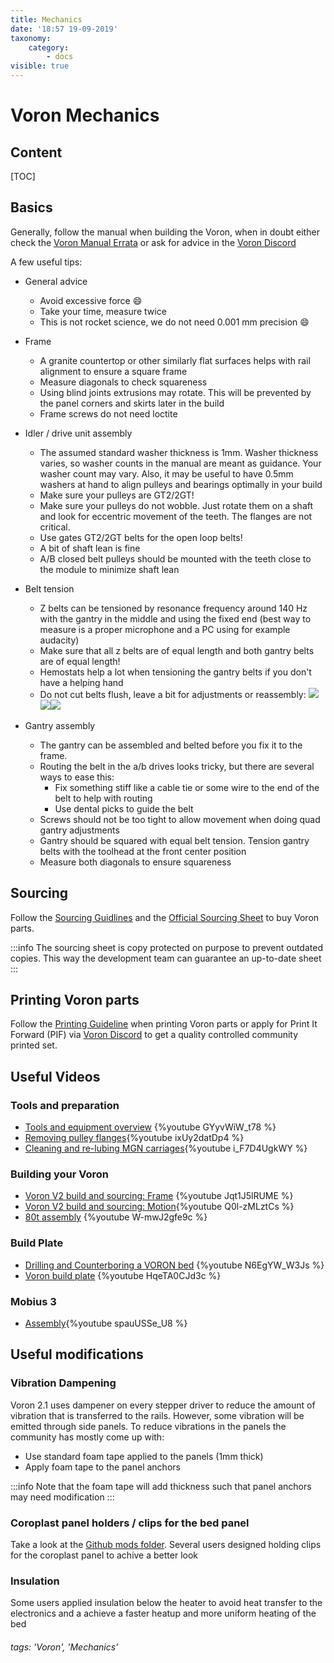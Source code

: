```yaml
---
title: Mechanics
date: '18:57 19-09-2019'
taxonomy:
    category:
        - docs
visible: true
---
```


# Voron Mechanics
## Content
[TOC]
## Basics
Generally, follow the manual when building the Voron, when in doubt either check the [Voron Manual Errata](/ej9YJYuDRgKU3fMNmbGi_g) or ask for advice in the [Voron Discord](https://discord.gg/wfwFKuf)

A few useful tips:
* General advice
    * Avoid excessive force :smile: 
    * Take your time, measure twice
    * This is not rocket science, we do not need 0.001 mm precision :smile: 
* Frame
    * A granite countertop or other similarly flat surfaces helps with rail alignment to ensure a square frame
    * Measure diagonals to check squareness
    * Using blind joints extrusions may rotate. This will be prevented by the panel corners and skirts later in the build
    * Frame screws do not need loctite
* Idler / drive unit assembly
    * The assumed standard washer thickness is 1mm. Washer thickness varies, so washer counts in the manual are meant as  guidance. Your washer count may vary. Also, it may be useful to have 0.5mm washers at hand to align pulleys and bearings optimally in your build
    * Make sure your pulleys are GT2/2GT!
    * Make sure your pulleys do not wobble. Just rotate them on a shaft and look for eccentric movement of the teeth. The flanges are not critical.
    * Use gates GT2/2GT belts for the open loop belts!
    * A bit of shaft lean is fine
    * A/B closed belt pulleys should be mounted with the teeth close to the module to minimize shaft lean
* Belt tension
    * Z belts can be tensioned by resonance frequency around 140 Hz with the gantry in the middle and using the fixed end (best way to measure is a proper microphone and a PC using for example audacity)
    * Make sure that all z belts are of equal length and both gantry belts are of equal length!
    * Hemostats help a lot when tensioning the gantry belts if you don't have a helping hand
    * Do not cut belts flush, leave a bit for adjustments or reassembly: ![](https://i.imgur.com/HoKvEqd.jpg)![](https://i.imgur.com/wYqdMFS.jpg)![](https://i.imgur.com/rGGh5On.jpg)

* Gantry assembly
    * The gantry can be assembled and belted before you fix it to the frame.
    * Routing the belt in the a/b drives looks tricky, but there are several ways to ease this:
        * Fix something stiff like a cable tie or some wire to the end of the belt to help with routing
        * Use dental picks to guide the belt
    * Screws should not be too tight to allow movement when doing quad gantry adjustments
    * Gantry should be squared with equal belt tension. Tension gantry belts with the toolhead at the front center position
    * Measure both diagonals to ensure squareness

## Sourcing
Follow the [Sourcing Guidlines](https://hackmd.io/P_XMpxHGRCe9__FdwCZJsg?view#Sourcing) and the [Official Sourcing Sheet](https://docs.google.com/spreadsheets/d/1QS80JOHcgBIABJrAD7sIsVr5nARIzHsFrJnI4P4npgs/) to buy Voron parts.

:::info
The sourcing sheet is copy protected on purpose to prevent outdated copies. This way the development team can guarantee an up-to-date sheet
:::

## Printing Voron parts
Follow the [Printing Guideline](https://hackmd.io/P_XMpxHGRCe9__FdwCZJsg?view#What-are-the-recommended-print-settings-for-Voron-parts) when printing Voron parts or apply for Print It Forward (PIF) via [Voron Discord](https://discord.gg/wfwFKuf) to get a quality controlled community printed set.

## Useful Videos
### Tools and preparation
* [Tools and equipment overview](https://youtu.be/GYyvWiW_t78) {%youtube GYyvWiW_t78 %}
* [Removing pulley flanges](https://www.youtube.com/watch?v=ixUy2datDp4){%youtube ixUy2datDp4 %}
* [Cleaning and re-lubing MGN carriages](https://youtu.be/i_F7D4UgkWY){%youtube i_F7D4UgkWY %}
### Building your Voron
* [Voron V2 build and sourcing: Frame](https://www.youtube.com/watch?v=Jqt1J5lRUME&) {%youtube Jqt1J5lRUME %}
* [Voron V2 build and sourcing: Motion](https://www.youtube.com/watch?v=Q0l-zMLztCs&feature=youtu.be){%youtube Q0l-zMLztCs %}
* [80t assembly](https://www.youtube.com/watch?v=W-mwJ2gfe9c) {%youtube W-mwJ2gfe9c %}
### Build Plate
* [Drilling and Counterboring a VORON bed](https://www.youtube.com/watch?v=N6EgYW_W3Js) {%youtube N6EgYW_W3Js %}
* [Voron build plate](https://youtu.be/HqeTA0CJd3c) {%youtube HqeTA0CJd3c %}
### Mobius 3
* [Assembly](https://youtu.be/spauUSSe_U8){%youtube spauUSSe_U8 %}

## Useful modifications
### Vibration Dampening
Voron 2.1 uses dampener on every stepper driver to reduce the amount of vibration that is transferred to the rails. However, some vibration will be emitted through side panels. To reduce vibrations in the panels the community has mostly come up with:
* Use standard foam tape applied to the panels (1mm thick)
* Apply foam tape to the panel anchors

:::info
Note that the foam tape will add thickness such that panel anchors may need modification
:::

### Coroplast panel holders / clips for the bed panel
Take a look at the [Github mods folder](https://github.com/VoronDesign/Voron-2/tree/master/Mods). Several users designed holding clips for the coroplast panel to achive a better look

### Insulation
Some users applied insulation below the heater to avoid heat transfer to the electronics and a achieve a faster heatup and more uniform heating of the bed

###### tags: 'Voron', 'Mechanics'

